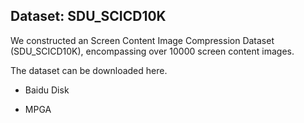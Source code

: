 ## Dataset: SDU_SCICD10K

We constructed an Screen Content Image Compression Dataset (SDU_SCICD10K), encompassing over 10000 screen content images. 

The dataset can be downloaded here.

- Baidu Disk


- MPGA
